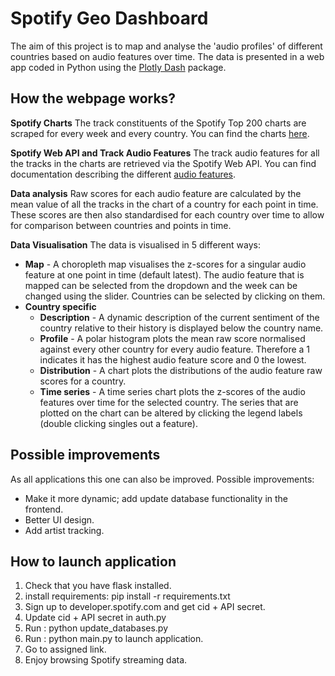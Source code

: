 # Spotify Geo Dashboard

The aim of this project is to map and analyse the 'audio profiles' of different countries based on audio features over time.
The data is presented in a web app coded in Python using the [Plotly Dash](https://github.com/plotly/dash) package.



## How the webpage works?

**Spotify Charts**
The track constituents of the Spotify Top 200 charts are scraped for every week and every country. You can find the charts [here](spotifycharts.com).

**Spotify Web API and Track Audio Features**
The track audio features for all the tracks in the charts are retrieved via the Spotify Web API. You can find documentation describing the different [audio features](https://developer.spotify.com/documentation/web-api/reference/tracks/get-several-audio-features/).

**Data analysis**
Raw scores for each audio feature are calculated by the mean value of all the tracks in the chart of a country for each point in time. These scores are then also standardised for each country over time to allow for comparison between countries and points in time.

**Data Visualisation**
The data is visualised in 5 different ways:
* **Map** - A choropleth map visualises the z-scores for a singular audio feature at one point in time (default latest). The audio feature that is mapped can be selected from the dropdown and the week can be changed using the slider. Countries can be selected by clicking on them.
* **Country specific**
  * **Description** - A dynamic description of the current sentiment of the country relative to their history is displayed below the country name.
  * **Profile** - A polar histogram plots the mean raw score normalised against every other country for every audio feature. Therefore a 1 indicates it has the highest audio feature score and 0 the lowest.
  * **Distribution** - A chart plots the distributions of the audio feature raw scores for a country.
  * **Time series** - A time series chart plots the z-scores of the audio features over time for the selected country. The series that are plotted on the chart can be altered by clicking the legend labels (double clicking singles out a feature).



## Possible improvements

As all applications this one can also be improved. Possible improvements:

- Make it more dynamic; add update database functionality in the frontend.
- Better UI design.
- Add artist tracking.


## How to launch application

1. Check that you have flask installed.
2. install requirements: pip install -r requirements.txt
3. Sign up to developer.spotify.com and get cid + API secret.
4. Update cid + API secret in auth.py
3. Run : python update_databases.py
4. Run : python main.py to launch application.
5. Go to assigned link.
6. Enjoy browsing Spotify streaming data.
